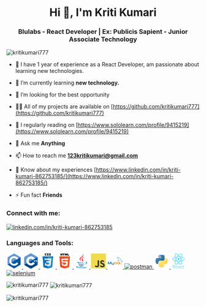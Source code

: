<h1 align="center">Hi 👋, I'm Kriti Kumari</h1>
<h3 align="center">Blulabs - React Developer | Ex: Publicis Sapient - Junior Associate Technology </h3>

<p align="left"> <img src="https://komarev.com/ghpvc/?username=kritikumari777&label=Profile%20views&color=0e75b6&style=flat" alt="kritikumari777" /> </p>

- 🔭 I have 1 year of experience as a React Developer, am passionate about learning new technologies.

- 🌱 I’m currently learning **new technology.**

- 👯 I’m looking for the best opportunity 

-  👨‍💻 All of my projects are available on [https://github.com/kritikumari777](https://github.com/kritikumari777)

- 📝 I regularly reading on [https://www.sololearn.com/profile/9415219](https://www.sololearn.com/profile/9415219)

- 💬 Ask me **Anything**

- 📫 How to reach me **123kritikumari@gmail.com**

- 📄 Know about my experiences [https://www.linkedin.com/in/kriti-kumari-862753185/](https://www.linkedin.com/in/kriti-kumari-862753185/)

- ⚡ Fun fact **Friends**

<h3 align="left">Connect with me:</h3>
<p align="left">
<a href="https://linkedin.com/in/linkedin.com/in/kriti-kumari-862753185" target="blank"><img align="center" src="https://raw.githubusercontent.com/rahuldkjain/github-profile-readme-generator/master/src/images/icons/Social/linked-in-alt.svg" alt="linkedin.com/in/kriti-kumari-862753185" height="30" width="40" /></a>
</p>

<h3 align="left">Languages and Tools:</h3>
<p align="left"> <a href="https://www.cprogramming.com/" target="_blank" rel="noreferrer"> <img src="https://raw.githubusercontent.com/devicons/devicon/master/icons/c/c-original.svg" alt="c" width="40" height="40"/> </a> <a href="https://www.w3schools.com/cpp/" target="_blank" rel="noreferrer"> <img src="https://raw.githubusercontent.com/devicons/devicon/master/icons/cplusplus/cplusplus-original.svg" alt="cplusplus" width="40" height="40"/> </a> <a href="https://www.w3schools.com/css/" target="_blank" rel="noreferrer"> <img src="https://raw.githubusercontent.com/devicons/devicon/master/icons/css3/css3-original-wordmark.svg" alt="css3" width="40" height="40"/> </a> <a href="https://www.djangoproject.com/" target="_blank" rel="noreferrer"> <img src="https://raw.githubusercontent.com/devicons/devicon/master/icons/html5/html5-original-wordmark.svg" alt="html5" width="40" height="40"/> </a> <a href="https://www.java.com" target="_blank" rel="noreferrer"> <img src="https://raw.githubusercontent.com/devicons/devicon/master/icons/java/java-original.svg" alt="java" width="40" height="40"/> </a> <a href="https://developer.mozilla.org/en-US/docs/Web/JavaScript" target="_blank" rel="noreferrer"> <img src="https://raw.githubusercontent.com/devicons/devicon/master/icons/javascript/javascript-original.svg" alt="javascript" width="40" height="40"/> </a> <a href="https://www.mysql.com/" target="_blank" rel="noreferrer"> <img src="https://raw.githubusercontent.com/devicons/devicon/master/icons/mysql/mysql-original-wordmark.svg" alt="mysql" width="40" height="40"/> </a> <a href="https://postman.com" target="_blank" rel="noreferrer"> <img src="https://www.vectorlogo.zone/logos/getpostman/getpostman-icon.svg" alt="postman" width="40" height="40"/> </a> <a href="https://www.python.org" target="_blank" rel="noreferrer"> <img src="https://raw.githubusercontent.com/devicons/devicon/master/icons/python/python-original.svg" alt="python" width="40" height="40"/> </a> <a href="https://reactjs.org/" target="_blank" rel="noreferrer"> <img src="https://raw.githubusercontent.com/devicons/devicon/master/icons/react/react-original-wordmark.svg" alt="react" width="40" height="40"/> </a> <a href="https://www.selenium.dev" target="_blank" rel="noreferrer"> <img src="https://raw.githubusercontent.com/detain/svg-logos/780f25886640cef088af994181646db2f6b1a3f8/svg/selenium-logo.svg" alt="selenium" width="40" height="40"/> </a> </p>

<p><img align="left" src="https://github-readme-stats.vercel.app/api/top-langs?username=kritikumari777&show_icons=true&locale=en&layout=compact" alt="kritikumari777" /></p>

<p>&nbsp;<img align="center" src="https://github-readme-stats.vercel.app/api?username=kritikumari777&show_icons=true&locale=en" alt="kritikumari777" /></p>

<p><img align="center" src="https://github-readme-streak-stats.herokuapp.com/?user=kritikumari777&" alt="kritikumari777" /></p>
